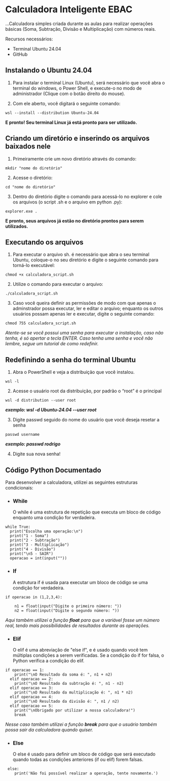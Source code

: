 # Calculadora Inteligente EBAC
...Calculadora simples criada durante as aulas para realizar operações básicas (Soma, Subtração, Divisão e Multiplicação) com números reais.

Recursos necessários: 
* Terminal Ubuntu 24.04
* GitHub

## Instalando o Ubuntu 24.04

1. Para instalar o terminal Linux (Ubuntu), será necessário que você abra o terminal do windows, o Power Shell, e execute-o no modo de administrador (Clique com o botão direito do mouse).

2. Com ele aberto, você digitará o seguinte comando:
```
wsl --install --distribution Ubuntu-24.04

```
**E pronto! Seu terminal Linux já está pronto para ser utilizado.**

## Criando um diretório e inserindo os arquivos baixados nele

1. Primeiramente crie um novo diretório através do comando: 
```
mkdir "nome do diretório"
````
2. Acesse o diretório: 
```
cd "nome do diretório"
```
3. Dentro do diretório digite o comando para acessá-lo no explorer e cole os arquivos (o script .sh e o arquivo em python .py):
```
explorer.exe .
```
**E pronto, seus arquivos já estão no diretório prontos para serem utilizados.**

## Executando os arquivos

1. Para executar o arquivo sh. é necessário que abra o seu terminal Ubuntu, coloque-o no seu diretório e digite o seguinte comando para torná-lo executável:

```
chmod +x calculadora_script.sh
```
2. Utilize o comando para executar o arquivo: 

```
./calculadora_script.sh
```
3. Caso você queira definir as permissões de modo com que apenas o adminstrador possa executar, ler e editar o arquivo; enquanto os outros usuários possam apenas ler e executar, digite o seguinte comando:

```
chmod 755 calculadora_script.sh
```
*Atente-se se você possui uma senha para executar a instalação, caso não tenha, é só apertar a tecla ENTER. Caso tenha uma senha e você não lembre, segue um tutorial de como redefinir.*

## Redefinindo a senha do terminal Ubuntu

1. Abra o PowerShell e veja a distribuição que você instalou.
```
wsl -l
```
2. Acesse o usuário root da distribuição, por padrão o “root” é o principal
```
wsl -d distribution --user root
``` 
**_exemplo: wsl -d Ubuntu-24.04 --user root_**

3. Digite passwd seguido do nome do usuário que você deseja resetar a senha
```
passwd username
``` 
**_exemplo: passwd rodrigo_**

4. Digite sua nova senha!

## Código Python Documentado

Para desenvolver a calculadora, utilizei as seguintes estruturas condicionais: 
* ### **While**
  O while é uma estrutura de repetição que executa um bloco de código enquanto uma condição for verdadeira.

```
while True:
  print("Escolha uma operação:\n")
  print("1 - Soma")
  print("2 - Subtração")
  print("3 - Multiplicação")
  print("4 - Divisão")
  print("\n5 - SAIR")
  operacao = int(input(""))
```

* ### **If**
  A estrutura if é usada para executar um bloco de código se uma condição for verdadeira.
```
if operacao in (1,2,3,4):

    n1 = float(input("Digite o primeiro número: "))
    n2 = float(input("Digite o segundo número: "))
```
*Aqui também utilizei a função **float** para que a variável fosse um número real, tendo mais possibilidades de resultados durante as operações.* 

* ### **Elif**
  O elif é uma abreviação de "else if", e é usado quando você tem múltiplas condições a serem verificadas. Se a condição do if for falsa, o Python verifica a condição do elif.
```
if operacao == 1:
    print("\nO Resultado da soma é: ", n1 + n2)
  elif operacao == 2:
    print("\nO Resultado da subtração é: ", n1 - n2)
  elif operacao == 3:
    print("\nO Resultado da multiplicação é: ", n1 * n2)
  elif operacao == 4:
    print("\nO Resultado da divisão é: ", n1 / n2)
  elif operacao == 5:
    print("\nObrigado por utilizar a nossa calculadora!")
    break
```
*Nesse caso também utilizei a função **break** para que o usuário também possa sair da calculadora quando quiser.* 

* ### **Else**
  O else é usado para definir um bloco de código que será executado quando todas as condições anteriores (if ou elif) forem falsas.
```
 else:
    print('Não foi possível realizar a operação, tente novamente.')
```







